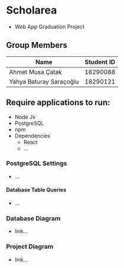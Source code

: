 # Scholarea
* Web App Graduation Project


## Group Members
| Name  | Student ID |
| ------------- | ------------- |
|Ahmet Musa Çatak|18290088|
|Yahya Baturay Saraçoğlu|18290121|

## Require applications to run:
* Node Js
* PostgreSQL
* npm 
* Dependencies
	* React
	* ...

### PostgreSQL Settings
* ...

#### Database Table Queries
* ...

### Database Diagram
* link...

### Project Diagram
* link...
